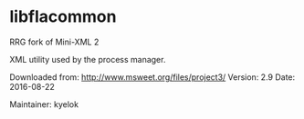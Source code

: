 # libflacommon
RRG fork of Mini-XML 2

XML utility used by the process manager. 

Downloaded from: http://www.msweet.org/files/project3/
Version: 2.9
Date: 2016-08-22

Maintainer: kyelok